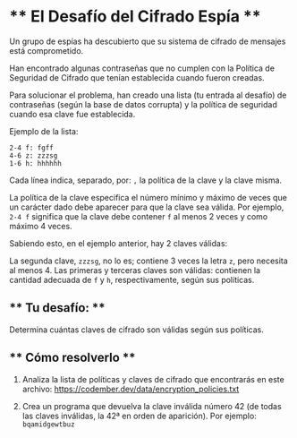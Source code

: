 
# ** El Desafío del Cifrado Espía **

Un grupo de espías ha descubierto que su sistema de cifrado de mensajes está comprometido.

Han encontrado algunas contraseñas que no cumplen con la Política de Seguridad de Cifrado que tenían establecida cuando fueron creadas.  

Para solucionar el problema, han creado una lista (tu entrada al desafío) de contraseñas (según la base de datos corrupta) y la política de seguridad cuando esa clave fue establecida.

Ejemplo de la lista:
```
2-4 f: fgff
4-6 z: zzzsg
1-6 h: hhhhhh
```
Cada línea indica, separado, por: `,` la política de la clave y la clave misma.

La política de la clave especifica el número mínimo y máximo de veces que un carácter dado debe aparecer para que la clave sea válida. Por ejemplo, `2-4 f` significa que la clave debe contener `f` al menos 2 veces y como máximo 4 veces.

Sabiendo esto, en el ejemplo anterior, hay 2 claves válidas:

La segunda clave, `zzzsg`, no lo es; contiene 3 veces la letra `z`, pero necesita al menos 4. Las primeras y terceras claves son válidas: contienen la cantidad adecuada de `f` y `h`, respectivamente, según sus políticas.

## ** Tu desafío: **

Determina cuántas claves de cifrado son válidas según sus políticas.  

## ** Cómo resolverlo **

1. Analiza la lista de políticas y claves de cifrado que encontrarás en este archivo: https://codember.dev/data/encryption_policies.txt

2. Crea un programa que devuelva la clave inválida número 42 (de todas las claves inválidas, la 42ª en orden de aparición). Por ejemplo: `bqamidgewtbuz`